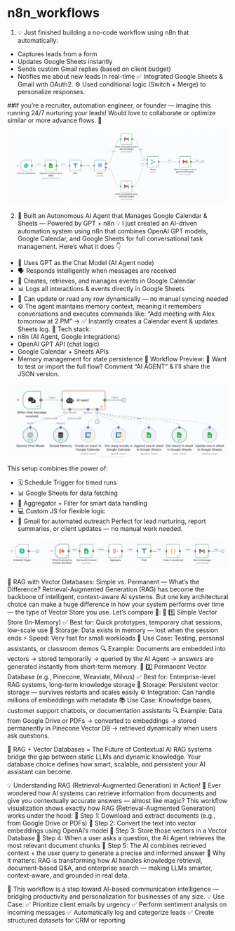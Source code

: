 # n8n_workflows
1. 💡 Just finished building a no-code workflow using n8n that automatically:
  - Captures leads from a form
  - Updates Google Sheets instantly
  - Sends custom Gmail replies (based on client budget)
  - Notifies me about new leads in real-time
✅ Integrated Google Sheets & Gmail with OAuth2.
 ⚙️ Used conditional logic (Switch + Merge) to personalize responses.

##If you’re a recruiter, automation engineer, or founder — imagine this running 24/7 nurturing your leads!
 Would love to collaborate or optimize similar or more advance flows. 💬
 
![Captures_leads_form](https://github.com/ashikur-rahman/n8n_workflows/blob/9aa84b57d4b5669f0d38efd400deb516db34e315/images/1.jpg)


2. 🚀 Built an Autonomous AI Agent that Manages Google Calendar & Sheets — Powered by GPT + n8n
💡 I just created an AI-driven automation system using n8n that combines OpenAI GPT models, Google Calendar, and Google Sheets for full conversational task management.
Here’s what it does 👇
- 🧠 Uses GPT as the Chat Model (AI Agent node)
- 🗣 Responds intelligently when messages are received
- 📅 Creates, retrieves, and manages events in Google Calendar
- 📊 Logs all interactions & events directly in Google Sheets
- 🔁 Can update or read any row dynamically — no manual syncing needed
- ⚙️ The agent maintains memory context, meaning it remembers conversations and executes commands like:
“Add meeting with Alex tomorrow at 2 PM” → ✅ Instantly creates a Calendar event & updates Sheets log.
📂 Tech stack:
 - n8n (AI Agent, Google integrations)
 - OpenAI GPT API (chat logic)
 - Google Calendar + Sheets APIs
 - Memory management for state persistence
📸 Workflow Preview:
💾 Want to test or import the full flow? Comment “AI AGENT” & I’ll share the JSON version.

![Autonomous_AI_Agent](https://github.com/ashikur-rahman/n8n_workflows/blob/e9dafaa8699223a844e544e6b8b1ecc26379c7e1/images/2.jpg)

This setup combines the power of:
- 🗓️ Schedule Trigger for timed runs
- 📊 Google Sheets for data fetching
- 🧮 Aggregator + Filter for smart data handling
- 💻 Custom JS for flexible logic
- 📧 Gmail for automated outreach
Perfect for lead nurturing, report summaries, or client updates — no manual work needed.

![Schedule_Trigger](https://github.com/ashikur-rahman/n8n_workflows/blob/e9dafaa8699223a844e544e6b8b1ecc26379c7e1/images/3.jpg)


🤖 RAG with Vector Databases: Simple vs. Permanent — What’s the Difference?
Retrieval-Augmented Generation (RAG) has become the backbone of intelligent, context-aware AI systems. But one key architectural choice can make a huge difference in how your system performs over time — the type of Vector Store you use.
Let’s compare 🧩:
🧠 1️⃣ Simple Vector Store (In-Memory)
✅ Best for: Quick prototypes, temporary chat sessions, low-scale use
 💾 Storage: Data exists in memory — lost when the session ends
 ⚡ Speed: Very fast for small workloads
 🧩 Use Case: Testing, personal assistants, or classroom demos
🔍 Example:
 Documents are embedded into vectors → stored temporarily → queried by the AI Agent → answers are generated instantly from short-term memory.
🧱 2️⃣ Permanent Vector Database (e.g., Pinecone, Weaviate, Milvus)
✅ Best for: Enterprise-level RAG systems, long-term knowledge storage
 💾 Storage: Persistent vector storage — survives restarts and scales easily
 ⚙️ Integration: Can handle millions of embeddings with metadata
 📚 Use Case: Knowledge bases, customer support chatbots, or documentation assistants
🔍 Example:
 Data from Google Drive or PDFs → converted to embeddings → stored permanently in Pinecone Vector DB → retrieved dynamically when users ask questions.

🧩 RAG + Vector Databases = The Future of Contextual AI
RAG systems bridge the gap between static LLMs and dynamic knowledge.
 Your database choice defines how smart, scalable, and persistent your AI assistant can become.



 💡 Understanding RAG (Retrieval-Augmented Generation) in Action!
🚀 Ever wondered how AI systems can retrieve information from documents and give you contextually accurate answers — almost like magic?
This workflow visualization shows exactly how RAG (Retrieval-Augmented Generation) works under the hood:
🔹 Step 1: Download and extract documents (e.g., from Google Drive or PDFs)
 🔹 Step 2: Convert the text into vector embeddings using OpenAI’s model
 🔹 Step 3: Store those vectors in a Vector Database
 🔹 Step 4: When a user asks a question, the AI Agent retrieves the most relevant document chunks
 🔹 Step 5: The AI combines retrieved context + the user query to generate a precise and informed answer
💬 Why it matters:
 RAG is transforming how AI handles knowledge retrieval, document-based Q&A, and enterprise search — making LLMs smarter, context-aware, and grounded in real data.


 🚀 This workflow is a step toward AI-based communication intelligence — bridging productivity and personalization for businesses of any size.
💡 Use Case:
 ✅ Prioritize client emails by urgency
 ✅ Perform sentiment analysis on incoming messages
 ✅ Automatically log and categorize leads
 ✅ Create structured datasets for CRM or reporting


